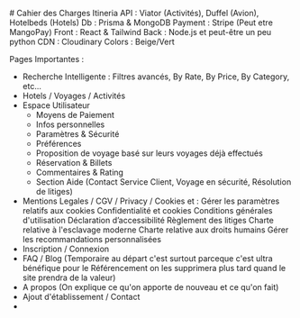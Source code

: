 # Cahier des Charges Itineria
API : Viator (Activités), Duffel (Avion), Hotelbeds (Hotels)
Db : Prisma & MongoDB
Payment : Stripe (Peut etre MangoPay)
Front : React & Tailwind
Back : Node.js et peut-être un peu python
CDN : Cloudinary
Colors : Beige/Vert

Pages Importantes : 
- Recherche Intelligente : Filtres avancés, By Rate, By Price, By Category, etc... 
- Hotels / Voyages / Activités
- Espace Utilisateur
	- Moyens de Paiement
	- Infos personnelles
	- Paramètres & Sécurité
	- Préférences
	- Proposition de voyage basé sur leurs voyages déjà effectués
	- Réservation & Billets
	- Commentaires & Rating
	- Section Aide (Contact Service Client, Voyage en sécurité, Résolution de litiges)
- Mentions Legales / CGV / Privacy / Cookies et :
	Gérer les paramètres relatifs aux cookies
	Confidentialité et cookies
	Conditions générales d'utilisation
	Déclaration d’accessibilité
	Règlement des litiges
	Charte relative à l'esclavage moderne
	Charte relative aux droits humains
	Gérer les recommandations personnalisées
- Inscription / Connexion
- FAQ / Blog (Temporaire au départ c'est surtout parceque c'est ultra bénéfique pour le Référencement on les supprimera plus tard quand le site prendra de la valeur)
- A propos (On explique ce qu'on apporte de nouveau et ce qu'on fait)
- Ajout d'établissement / Contact
- 

